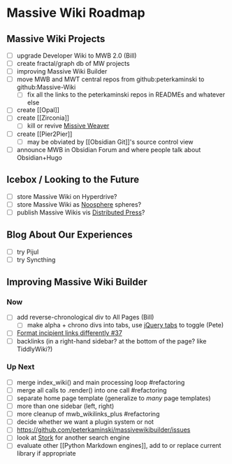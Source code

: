 # Massive Wiki Roadmap

## Massive Wiki Projects

- [ ] upgrade Developer Wiki to MWB 2.0 (Bill)
- [ ] create fractal/graph db of MW projects
- [ ] improving Massive Wiki Builder
- [ ] move MWB and MWT central repos from github:peterkaminski to github:Massive-Wiki
	- [ ] fix all the links to the peterkaminski repos in READMEs and whatever else
- [ ] create [[Opal]]
- [ ] create [[Zirconia]]
	- [ ] kill or revive [Missive Weaver](https://github.com/peterkaminski/missive-weaver)
- [ ] create [[Pier2Pier]]
	- [ ] may be obviated by [[Obsidian Git]]'s source control view
- [ ] announce MWB in Obsidian Forum and where people talk about Obsidian+Hugo

## Icebox / Looking to the Future

- [ ] store Massive Wiki on Hyperdrive?
- [ ] store Massive Wiki as [Noosphere](https://subconscious.substack.com/p/noosphere-a-protocol-for-thought) spheres?
- [ ] publish Massive Wikis vis [Distributed Press](https://distributed.press/)?

## Blog About Our Experiences

- [ ] try Pijul
- [ ] try Syncthing

## Improving Massive Wiki Builder

### Now

- [ ] add reverse-chronological div to All Pages (Bill)
	- [ ] make alpha + chrono divs into tabs, use [jQuery tabs](https://jqueryui.com/tabs/) to toggle (Pete)
- [ ] [Format incipient links differently #37](https://github.com/peterkaminski/massivewikibuilder/issues/37)
- [ ] backlinks (in a right-hand sidebar? at the bottom of the page? like TiddlyWiki?)

### Up Next

- [ ] merge index_wiki() and main processing loop #refactoring
- [ ] merge all calls to .render() into one call #refactoring
- [ ] separate home page template (generalize to _many_ page templates)
- [ ] more than one sidebar (left, right)
- [ ] more cleanup of mwb_wikilinks_plus #refactoring
- [ ] decide whether we want a plugin system or not
- [ ] <https://github.com/peterkaminski/massivewikibuilder/issues>
- [ ] look at [Stork](https://stork-search.net/) for another search engine
- [ ] evaluate other [[Python Markdown engines]], add to or replace current library if appropriate
